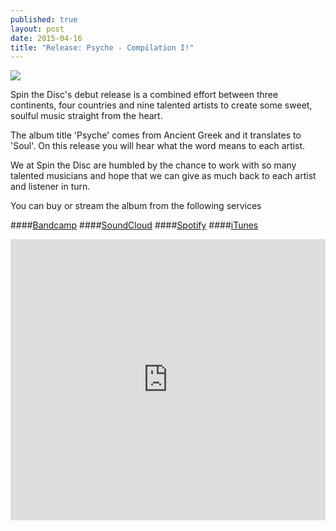 ```yaml
---
published: true
layout: post
date: 2015-04-16
title: "Release: Psyche - Compilation I!"
---
```

<img class="releasecover" src="https://f1.bcbits.com/img/a0898218988_2.jpg" align="middle">

Spin the Disc's debut release is a combined effort between three continents, four countries and nine talented artists to create some sweet, soulful music straight from the heart. 

The album title 'Psyche' comes from Ancient Greek and it translates to 'Soul'. On this release you will hear what the word means to each artist.

We at Spin the Disc are humbled by the chance to work with so many talented musicians and hope that we can give as much back to each artist and listener in turn.

You can buy or stream the album from the following services

####[Bandcamp](https://spinthedisc.bandcamp.com/releases)
####[SoundCloud](https://soundcloud.com/spinthedisc/sets/psyche-i)
####[Spotify](https://play.spotify.com/album/4qJ2bVYLBmz3fcSRYadtYT)
####[iTunes](https://itunes.apple.com/us/album/psyche-compilation-i/id980521771?ls=1#)

<iframe width="100%" height="450" scrolling="no" frameborder="no" src="https://w.soundcloud.com/player/?url=https%3A//api.soundcloud.com/playlists/98857361&amp;color=ff5500&amp;auto_play=false&amp;hide_related=false&amp;show_comments=true&amp;show_user=true&amp;show_reposts=false"></iframe>
